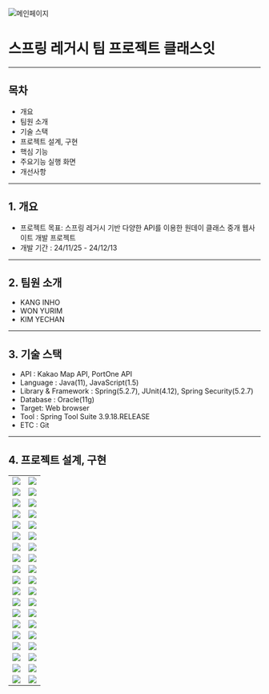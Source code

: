 ![메인페이지](https://github.com/user-attachments/assets/164ab0a4-d958-4e66-9858-85cd638d66a1)


# 스프링 레거시 팀 프로젝트 클래스잇
***
## 목차
+ 개요
+ 팀원 소개
+ 기술 스택
+ 프로젝트 설계, 구현
+ 핵심 기능
+ 주요기능 실행 화면
+ 개선사항
***
## 1. 개요
+ 프로젝트 목표: 스프링 레거시 기반 다양한 API를 이용한 원데이 클래스 중개 웹사이트 개발 프로젝트
+ 개발 기간 : 24/11/25 - 24/12/13
***
## 2. 팀원 소개
+ KANG INHO
+ WON YURIM
+ KIM YECHAN
***
## 3. 기술 스택
+ API : Kakao Map API, PortOne API
+ Language : Java(11), JavaScript(1.5)
+ Library & Framework : Spring(5.2.7), JUnit(4.12), Spring Security(5.2.7)
+ Database : Oracle(11g)
+ Target: Web browser
+ Tool : Spring Tool Suite 3.9.18.RELEASE
+ ETC : Git
***
## 4. 프로젝트 설계, 구현
<table>
  <tbody>
    <tr>
      <td>
        <img src="https://github.com/user-attachments/assets/5350644f-7d6c-4b35-9f71-ea5097161005" />
      </td>
      <td>
        <img src="https://github.com/user-attachments/assets/6297fe9c-a3a2-4f92-9cee-3cacb6164c95" />
      </td>
    </tr>
    <tr>
      <td>
        <img src="https://github.com/user-attachments/assets/8f7fa21b-49a3-4052-b78d-ed7ea341064d" />
      </td>
      <td>
        <img src="https://github.com/user-attachments/assets/a84fa1ae-6ec1-4ed8-8381-676317fd5b7a" />
      </td>
    </tr>
    <tr>
      <td>
        <img src="https://github.com/user-attachments/assets/492f5b9a-9d88-4862-b9a6-286c626e5c04" />
      </td>
      <td>
        <img src="https://github.com/user-attachments/assets/0985cedf-3894-47cd-b986-25c5ba252fcc" />
      </td>
    </tr>
    <tr>
      <td>
        <img src="https://github.com/user-attachments/assets/77f820cd-9d86-4a98-92ae-e6873bef9c5d" />
      </td>
      <td>
        <img src="https://github.com/user-attachments/assets/16fbdafb-778f-4d73-8d0e-d4ca8c1180e4" />
      </td>
    </tr>
    <tr>
      <td>
        <img src="https://github.com/user-attachments/assets/2becab3b-6dc1-4f26-b0a7-65a16e358dc2" />
      </td>
      <td>
        <img src="https://github.com/user-attachments/assets/b0bbb6c3-ddbe-4686-9b90-27ae458c03c9" />
      </td>
    </tr>
    <tr>
      <td>
        <img src="https://github.com/user-attachments/assets/ecde3b14-7a00-480b-b183-89789b9063a5" />
      </td>
      <td>
        <img src="https://github.com/user-attachments/assets/b8d5a806-18a7-4a19-8785-db7897fd54ed" />
      </td>
    </tr>
    <tr>
      <td>
        <img src="https://github.com/user-attachments/assets/8c4b0eeb-4eb6-4665-8b33-fed8624fc104" />
      </td>
      <td>
        <img src="https://github.com/user-attachments/assets/430ebcbe-e03b-41fa-aeb7-56ee0b569bf8" />
      </td>
    </tr>
    <tr>
      <td>
        <img src="https://github.com/user-attachments/assets/86b90f60-4a63-4cc9-894b-f5070190c82d" />
      </td>
      <td>
        <img src="https://github.com/user-attachments/assets/9aa0d79e-8d59-48a7-8f72-b0c780f7902e" />
      </td>
    </tr>
    <tr>
      <td>
        <img src="https://github.com/user-attachments/assets/b09480be-bafc-41eb-a421-dab4714a3f6b" />
      </td>
      <td>
        <img src="https://github.com/user-attachments/assets/a5fc9d62-bc16-4099-aa2d-553da46793a8" />
      </td>
    </tr>
    <tr>
      <td>
        <img src="https://github.com/user-attachments/assets/68902df3-6832-4da3-9ad2-3ad126fb6539" />
      </td>
      <td>
        <img src="https://github.com/user-attachments/assets/90f4c8be-f8e4-4c35-bd5b-9f26b9ca86de" />
      </td>
    </tr>
    <tr>
      <td>
        <img src="https://github.com/user-attachments/assets/d4be1a63-1c8a-4325-be87-a773acac9bbc" />
      </td>
      <td>
        <img src="https://github.com/user-attachments/assets/fb129b3c-0c4e-4c15-9b26-da7e7321c764" />
      </td>
    </tr>
    <tr>
      <td>
        <img src="https://github.com/user-attachments/assets/79085d94-da38-4357-b8f5-c04259a07981" />
      </td>
      <td>
        <img src="https://github.com/user-attachments/assets/dfcce3f2-84af-4fc7-84ab-11294d1bf3d3" />
      </td>
    </tr>
    <tr>
      <td>
        <img src="https://github.com/user-attachments/assets/f5156e52-411a-458f-8f37-5bdf6001f610" />
      </td>
      <td>
        <img src="https://github.com/user-attachments/assets/d9b177e6-8527-47fc-a3a9-0131ef7773dd" />
      </td>
    </tr>
    <tr>
      <td>
        <img src="https://github.com/user-attachments/assets/22b5bee9-a800-4205-9d91-a5398f9c479f" />
      </td>
      <td>
        <img src="https://github.com/user-attachments/assets/3828e0e2-e9b4-472b-b140-e8a4802f903b" />
      </td>
    </tr>
    <tr>
      <td>
        <img src="https://github.com/user-attachments/assets/5bd8d8a0-b189-4ce1-9cbd-493a4ecaa83f" />
      </td>
      <td>
        <img src="https://github.com/user-attachments/assets/4fa2fef6-c635-493a-a528-5dd55f8ac919" />
      </td>
    </tr>
    <tr>
      <td>
        <img src="https://github.com/user-attachments/assets/8ab0d0ef-be59-4805-b9d2-3eeb2891c1d8" />
      </td>
      <td>
        <img src="https://github.com/user-attachments/assets/8ae8ea85-0830-468f-8936-da0cf5b892fe" />
      </td>
    </tr>
    <tr>
      <td>
        <img src="https://github.com/user-attachments/assets/d7b47214-3fb0-48c4-ba63-d1fa645464ae" />
      </td>
      <td>
        <img src="https://github.com/user-attachments/assets/0a32c29f-1d3e-44c6-af32-09a7893496f7" />
      </td>
    </tr>
    <tr>
      <td>
        <img src="https://github.com/user-attachments/assets/b1a6f06f-21c0-48cf-bb7b-a323d7e23c61" />
      </td>
      <td>
        <img src="https://github.com/user-attachments/assets/5c482029-a3bf-4d3c-89ea-d145ef775359" />
      </td>
    </tr>
    <tr>
      <td>
        <img src="https://github.com/user-attachments/assets/1e925e43-9922-4b05-9081-60e6985adf07" />
      </td>
      <td>
        <img src="https://github.com/user-attachments/assets/016a61a4-cd07-4805-8d6a-91d506cc618f" />
      </td>
  </tbody>
</table>



